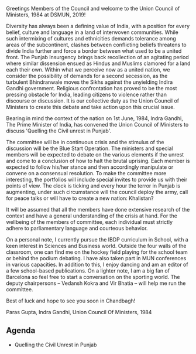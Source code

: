 Greetings Members of the Council and welcome to the Union Council of Ministers, 1984 at DSMUN, 2019!

Diversity has always been a defining value of India, with a position for every belief, culture and language in a land of interwoven communities. While such intermixing of cultures and ethnicities demands tolerance among areas of the subcontinent, clashes between conflicting beliefs threatens to divide India further and force a border between what used to be a united front. The Punjab Insurgency brings back recollection of an agitating period where similar dissension ensued as Hindus and Muslims clamored for a land each their own. Within what we perceive now as a united nation, we consider the possibility of demands for a second secession, as the turbulent Bhindranwale moves the Sikhs against the unyielding Indira Gandhi government.  Religious confrontation has proved to be the most pressing obstacle for India, leading citizens to violence rather than discourse or discussion. It is our collective duty as the Union Council of Ministers to create this debate and take action upon this crucial issue.

Bearing in mind the context of the nation on 1st June, 1984, Indra Gandhi, The Prime Minister of India, has convened the Union Council of Ministers to discuss 'Quelling the Civil unrest in Punjab'.

The committee will be in continuous crisis and the stimulus of the discussion will be the Blue Start Operation. The ministers and special members will be expected to debate on the various elements if the unrest and come to a conclusion of how to halt the brutal uprising. Each member is expected to follow his/her stance and then accordingly manipulate or convene on a consensual resolution. To make the committee more interesting, the portfolios will include special invites to provide us with their points of view. The clock is ticking and every hour the terror in Punjab is augmenting, under such circumstance will the council deploy the army, call for peace talks or will have to create a new nation: Khalistan?

It will be assumed that all the members have done extensive research of the context and have a general understanding of the crisis at hand. For the wellbeing of the members of committee, each individual must strictly adhere to parliamentary language and courteous behavior.

On a personal note, I currently pursue the IBDP curriculum in School, with a keen interest in Sciences and Business world. Outside the four walls of the classroom, one can find me on the hockey field playing for the school team or behind the podium debating. I have also taken part in MUN conferences in various capacities. In addition to this, I enjoy dancing and am an editor of a few school-based publications. On a lighter note, I am a big fan of Barcelona so feel free to start a conversation on the sporting world. The deputy chairpersons – Vedansh Kokra and Vir Bhatia – will help me run the committee.

Best of luck and hope to see you soon in Chandbagh!

Paras Gupta,
Indra Gandhi,
Union Council Of Ministers, 1984

## Agenda

- Quelling the Civil Unrest in Punjab
